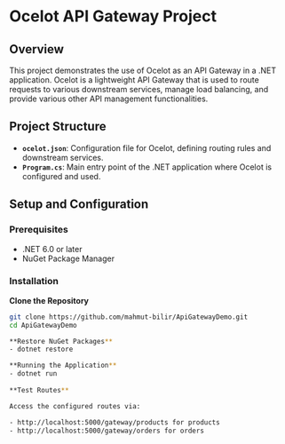 # Ocelot API Gateway Project

## Overview

This project demonstrates the use of Ocelot as an API Gateway in a .NET application. Ocelot is a lightweight API Gateway that is used to route requests to various downstream services, manage load balancing, and provide various other API management functionalities.

## Project Structure

- **`ocelot.json`**: Configuration file for Ocelot, defining routing rules and downstream services.
- **`Program.cs`**: Main entry point of the .NET application where Ocelot is configured and used.

## Setup and Configuration

### Prerequisites

- .NET 6.0 or later
- NuGet Package Manager

### Installation

**Clone the Repository**

   ```bash
   git clone https://github.com/mahmut-bilir/ApiGatewayDemo.git
   cd ApiGatewayDemo

**Restore NuGet Packages**
   - dotnet restore
   
**Running the Application**
   - dotnet run
    
**Test Routes**

Access the configured routes via:

- http://localhost:5000/gateway/products for products
- http://localhost:5000/gateway/orders for orders
